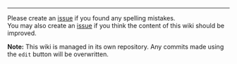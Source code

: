 
---

Please create an [issue](https://github.com/mhatzl/project-repo-template/issues/new?assignees=&labels=&template=spelling-mistake.md&title=%5BSPELL%5D+) if you found any spelling mistakes.\
You may also create an [issue](https://github.com/mhatzl/project-repo-template/issues/new?assignees=&labels=&template=improve-documentation.md&title=%5BDOC%5D+) if you think the content of this wiki should be improved.

**Note:** This wiki is managed in its own repository. Any commits made using the `edit` button will be overwritten.
